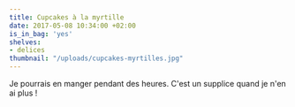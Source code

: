 ```yaml
---
title: Cupcakes à la myrtille
date: 2017-05-08 10:34:00 +02:00
is_in_bag: 'yes'
shelves:
- delices
thumbnail: "/uploads/cupcakes-myrtilles.jpg"
---
```


Je pourrais en manger pendant des heures. C'est un supplice quand je n'en ai plus !
